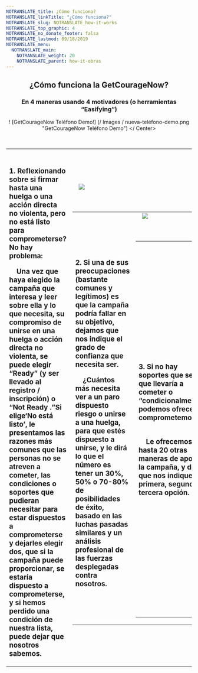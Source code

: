 ```yaml
---
NOTRANSLATE_title: ¿Cómo funciona?
NOTRANSLATE_linkTitle: "¿Cómo funciona?"
NOTRANSLATE_slug: NOTRANSLATE_how-it-works
NOTRANSLATE_top_graphic: 4
NOTRANSLATE_no_donate_footer: falsa
NOTRANSLATE_lastmod: 09/18/2019
NOTRANSLATE_menu:
  NOTRANSLATE_main:
    NOTRANSLATE_weight: 20
    NOTRANSLATE_parent: how-it-obras
---
```


<Center>

## ¿Cómo funciona la GetCourageNow?

### En 4 maneras usando 4 motivadores (o herramientas “Easifying”)

! [GetCourageNow Teléfono Demo!] (/ Images / nueva-teléfono-demo.png "GetCourageNow Teléfono Demo")
</ Center>

<Table>
<Tr>
  <Td style = "width: 60%">
    <H3> 1. Reflexionando sobre si firmar hasta una huelga o una acción directa no violenta, pero no está listo para comprometerse? No hay problema: </ h3>
    <P>
    Una vez que haya elegido la campaña que interesa y leer sobre ella y lo que necesita, su compromiso de unirse en una huelga o acción directa no violenta, se puede elegir “Ready” (y ser llevado al registro / inscripción) o “Not Ready .”Si elige‘No está listo’, le presentamos las razones más comunes que las personas no se atreven a cometer, las condiciones o soportes que pudieran necesitar para estar dispuestos a comprometerse y dejarles elegir dos, que si la campaña puede proporcionar, se estaría dispuesto a comprometerse, y si hemos perdido una condición de nuestra lista, puede dejar que nosotros sabemos.
    </ P>
  </ Td>
  <Td>
    <Img src = "/ images / chooseupto.png" />
  </ Td>
</ Tr>
</ Table>
<br /> <br />
<Table>
<Tr>
  <Td style = "width: 60%">
    <H3> 2. Si una de sus preocupaciones (bastante comunes y legítimos) es que la campaña podría fallar en su objetivo, dejamos que nos indique el grado de confianza que necesita ser. </ H3>
    <P>
    ¿Cuántos más necesita ver a un paro dispuesto riesgo o unirse a una huelga, para que estés dispuesto a unirse, y le dirá lo que el número es tener un 30%, 50% o 70-80% de posibilidades de éxito, basado en las luchas pasadas similares y un análisis profesional de las fuerzas desplegadas contra nosotros.
    </ P>
  </ Td>
  <Td>
    <Img src = "/ images / howmany.png" />
  </ Td>
</ Tr>
</ Table>
<br /> <br />
<Table>
<Tr>
  <Td style = "width: 60%">
    <H3> 3. Si no hay soportes que se que llevaría a cometer o “condicionalmente” podemos ofrecer comprometemos - </ h3>
    <P>
    Le ofrecemos hasta 20 otras maneras de apoyar la campaña, y dejar que nos indique su primera, segunda o tercera opción.
    </ P>
  </ Td>
  <Td>
    <Img src = "/ images / role.png" />
  </ Td>
</ Tr>
</ Table>
<br /> <br />
<Table>
<Tr>
  <Td style = "width: 60%">
    <H3> 4. Por último te ayudamos a encontrar y hacer crecer algo de apoyo entre iguales. </ H3>
    <P>
    Ya sea de amigos que ya tienen, o ayudando a conectar y desarrollar las amistades (Facebook) real no con los de su barrio que también comparten una o más pasatiempos y actividades principales intereses de los suyos, así como los valores profundos alrededor de unirse la campaña
    </ P>
  </ Td>
  <Td>
    <Img src = "/ images / p2p.png" />
  </ Td>
</ Tr>
</ Table>
